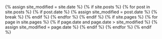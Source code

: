 {% assign site_modified = site.date %} {% if site.posts %} {% for post in site.posts %} {% if post.date %} {% assign site_modified = post.date %} {% break %} {% endif %} {% endfor %} {% endif %} {% if site.pages %} {% for page in site.pages %} {% if page.date and page.date > site_modified %} {% assign site_modified = page.date %} {% endif %} {% endfor %} {% endif %}

<script type="application/ld+json"> { "@context": "http://schema.org", "@type": "WebSite", {% if site.name %}"name": "{{ site.name }}",{% endif %} {% if site.description %}"description": "{{ site.description }}",{% endif %} {% if site.url %}"url": "{{ site.url }}{{ site.baseurl }}",{% endif %} {% if site.author %}"author": { "@type": "Person", "name": "{{ site.author }}" },{% endif %} {% if site.date %}"dateCreated": "{{ site.date | date: "%Y-%m-%d" }}",{% endif %} "dateModified": "{{ site_modified | date: "%Y-%m-%d" }}" } </script>
